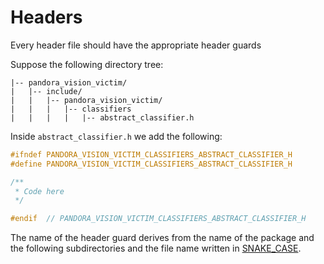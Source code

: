 # Headers


Every header file should have the appropriate header guards


Suppose the following directory tree:

```
|-- pandora_vision_victim/
|   |-- include/
|   |   |-- pandora_vision_victim/
|   |   |   |-- classifiers
|   |   |   |   |-- abstract_classifier.h
```

Inside `abstract_classifier.h` we add the following:

```cpp
#ifndef PANDORA_VISION_VICTIM_CLASSIFIERS_ABSTRACT_CLASSIFIER_H
#define PANDORA_VISION_VICTIM_CLASSIFIERS_ABSTRACT_CLASSIFIER_H

/**
 * Code here
 */

#endif  // PANDORA_VISION_VICTIM_CLASSIFIERS_ABSTRACT_CLASSIFIER_H
```

The name of the header guard derives from the name of the package and the
following subdirectories and the file name written in [SNAKE_CASE](https://en.wikipedia.org/wiki/Snake_case).

